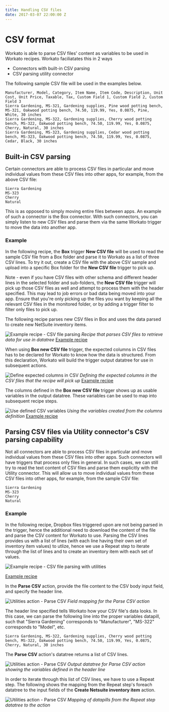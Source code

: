 ```yaml
---
title: Handling CSV files
date: 2017-03-07 22:00:00 Z
---
```


# CSV format
Workato is able to parse CSV files' content as variables to be used in Workato recipes. Workato faciliatates this in 2 ways
- Connectors with built-in CSV parsing
- CSV parsing utility connector

The following sample CSV file will be used in the examples below.

```
Manufacturer, Model, Category, Item Name, Item Code, Description, Unit Cost, Unit Price, Taxable, Tax, Custom Field 1, Custom Field 2, Custom Field 3
Sierra Gardening, MS-321, Gardening supplies, Pine wood potting bench, MS-321, Oakwood potting bench, 74.50, 119.99, Yes, 0.0875, Pine, White, 30 inches
Sierra Gardening, MS-322, Gardening supplies, Cherry wood potting bench, MS-322, Oakwood potting bench, 74.50, 119.99, Yes, 0.0875, Cherry, Natural, 30 inches
Sierra Gardening, MS-323, Gardening supplies, Cedar wood potting bench, MS-323, Oakwood potting bench, 74.50, 119.99, Yes, 0.0875, Cedar, Black, 30 inches
```

## Built-in CSV parsing
Certain connectors are able to process CSV files in particular and move individual values from these CSV files into other apps, for example, from the above CSV file:
```
Sierra Gardening
MS-323
Cherry
Natural
```

This is as opposed to simply moving entire files between apps. An example of such a connector is the Box connector. With such connectors, you can simply listen to new CSV files and parse them via the same Workato trigger to move the data into another app.

### Example
In the following recipe, the **Box** trigger **New CSV file** will be used to read the sample CSV file from a Box folder and parse it to Workato as a list of three CSV lines. To try it out, create a CSV file with the above CSV sample and upload into a specific Box folder for the **New CSV file** trigger to pick up.

Note - even if you have CSV files with other schema and different header lines in the selected folder and sub-folders, the **New CSV file** trigger will pick up those CSV files as well and attempt to process them with the header specified. This may lead to job errors or bad data being moved into your app. Ensure that you're only picking up the files you want by keeping all the relevant CSV files in the monitored folder, or by adding a trigger filter to filter only files to pick up.

The following recipe parses new CSV files in Box and uses the data parsed to create new NetSuite inventory items.

![Example recipe - CSV file parsing](/assets/images/features/files-and-attachments/csv-file-parsing-recipe.png)
*Recipe that parses CSV files to retrieve data for use in datatree* [Example recipe](https://www.workato.com/recipes/485023)

When using **Box new CSV file** trigger, the expected columns in CSV files has to be declared for Workato to know how the data is structured. From this declaration, Workato will build the trigger output datatree for use in subsequent actions.

![Define expected columns in CSV](/assets/images/features/handling-csv-files/define-expected-csv-columns.gif)
*Defining the expected columns in the CSV files that the recipe will pick up* [Example recipe](https://www.workato.com/recipes/485023)

The columns defined in the **Box new CSV file** trigger shows up as usable variables in the output datatree. These variables can be used to map into subsequent recipe steps.

![Use defined CSV variables](/assets/images/features/handling-csv-files/use-defined-csv-variables.gif)
*Using the variables created from the columns definition* [Example recipe](https://www.workato.com/recipes/485023)

## Parsing CSV files via Utility connector's CSV parsing capability
Not all connectors are able to process CSV files in particular and move individual values from these CSV files into other apps. Such connectors will have triggers that process only files in general. In such cases, we can still try to read the text content of CSV files and parse them explicitly with the Utility connector. This will allow us to move individual values from these CSV files into other apps, for example, from the sample CSV file:

```
Sierra Gardening
MS-323
Cherry
Natural
```

### Example
In the following recipe, Dropbox files triggered upon are not being parsed in the trigger, hence the additional need to download the content of the file and parse the CSV content for Workato to use. Parsing the CSV lines provides us with a list of lines (with each line having their own set of inventory item values) to utlize, hence we use a Repeat step to iterate through the list of lines and to create an inventory item with each set of values.

![Example recipe - CSV file parsing with utilities](/assets/images/features/files-and-attachments/utilitites-parse-csv-example-recipe.png)

[Example recipe](https://www.workato.com/recipes/492685)

In the **Parse CSV** action, provide the file content to the CSV body input field, and specify the header line.

![Utilities action - Parse CSV](/assets/images/features/files-and-attachments/parse-csv-utilities-step.png)
*Field mapping for the Parse CSV action*

The header line specified tells Workato how your CSV file's data looks. In this case, we can parse the following line into the proper variables datapill, such that "Sierra Gardening" corresponds to "Manufacturer", "MS-322" corresponds to "Model", etc.

```
Sierra Gardening, MS-322, Gardening supplies, Cherry wood potting bench, MS-322, Oakwood potting bench, 74.50, 119.99, Yes, 0.0875, Cherry, Natural, 30 inches
```

The **Parse CSV** action's datatree returns a list of CSV lines.

![Utilities action - Parse CSV](/assets/images/features/files-and-attachments/parse-csv-output-datatree.png)
*Output datatree for Parse CSV action showing the variables defined in the header line*

In order to iterate through this list of CSV lines, we have to use a Repeat step. The following shows the mapping from the Repeat step's foreach datatree to the input fields of the **Create Netsuite inventory item** action.

![Utilities action - Parse CSV](/assets/images/features/files-and-attachments/parse-csv-mapping.png)
*Mapping of datapills from the Repeat step datatree to the action*
